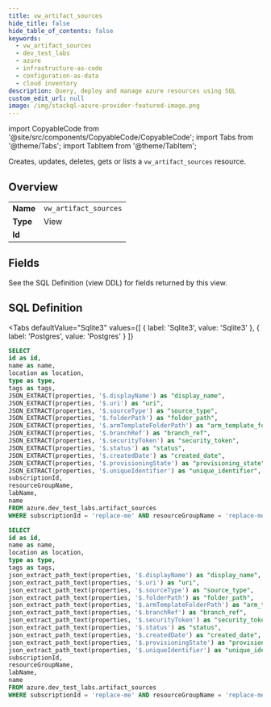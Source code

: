 ```yaml
--- 
title: vw_artifact_sources
hide_title: false
hide_table_of_contents: false
keywords:
  - vw_artifact_sources
  - dev_test_labs
  - azure
  - infrastructure-as-code
  - configuration-as-data
  - cloud inventory
description: Query, deploy and manage azure resources using SQL
custom_edit_url: null
image: /img/stackql-azure-provider-featured-image.png
---
```


import CopyableCode from '@site/src/components/CopyableCode/CopyableCode';
import Tabs from '@theme/Tabs';
import TabItem from '@theme/TabItem';

Creates, updates, deletes, gets or lists a <code>vw_artifact_sources</code> resource.

## Overview
<table><tbody>
<tr><td><b>Name</b></td><td><code>vw_artifact_sources</code></td></tr>
<tr><td><b>Type</b></td><td>View</td></tr>
<tr><td><b>Id</b></td><td><CopyableCode code="azure.dev_test_labs.vw_artifact_sources" /></td></tr>
</tbody></table>

## Fields

See the SQL Definition (view DDL) for fields returned by this view.

## SQL Definition

<Tabs
defaultValue="Sqlite3"
values={[
{ label: 'Sqlite3', value: 'Sqlite3' },
{ label: 'Postgres', value: 'Postgres' }
]}
>
<TabItem value="Sqlite3">

```sql
SELECT
id as id,
name as name,
location as location,
type as type,
tags as tags,
JSON_EXTRACT(properties, '$.displayName') as "display_name",
JSON_EXTRACT(properties, '$.uri') as "uri",
JSON_EXTRACT(properties, '$.sourceType') as "source_type",
JSON_EXTRACT(properties, '$.folderPath') as "folder_path",
JSON_EXTRACT(properties, '$.armTemplateFolderPath') as "arm_template_folder_path",
JSON_EXTRACT(properties, '$.branchRef') as "branch_ref",
JSON_EXTRACT(properties, '$.securityToken') as "security_token",
JSON_EXTRACT(properties, '$.status') as "status",
JSON_EXTRACT(properties, '$.createdDate') as "created_date",
JSON_EXTRACT(properties, '$.provisioningState') as "provisioning_state",
JSON_EXTRACT(properties, '$.uniqueIdentifier') as "unique_identifier",
subscriptionId,
resourceGroupName,
labName,
name
FROM azure.dev_test_labs.artifact_sources
WHERE subscriptionId = 'replace-me' AND resourceGroupName = 'replace-me' AND labName = 'replace-me';
```

</TabItem>
<TabItem value="Postgres">

```sql
SELECT
id as id,
name as name,
location as location,
type as type,
tags as tags,
json_extract_path_text(properties, '$.displayName') as "display_name",
json_extract_path_text(properties, '$.uri') as "uri",
json_extract_path_text(properties, '$.sourceType') as "source_type",
json_extract_path_text(properties, '$.folderPath') as "folder_path",
json_extract_path_text(properties, '$.armTemplateFolderPath') as "arm_template_folder_path",
json_extract_path_text(properties, '$.branchRef') as "branch_ref",
json_extract_path_text(properties, '$.securityToken') as "security_token",
json_extract_path_text(properties, '$.status') as "status",
json_extract_path_text(properties, '$.createdDate') as "created_date",
json_extract_path_text(properties, '$.provisioningState') as "provisioning_state",
json_extract_path_text(properties, '$.uniqueIdentifier') as "unique_identifier",
subscriptionId,
resourceGroupName,
labName,
name
FROM azure.dev_test_labs.artifact_sources
WHERE subscriptionId = 'replace-me' AND resourceGroupName = 'replace-me' AND labName = 'replace-me';
```

</TabItem>
</Tabs>
